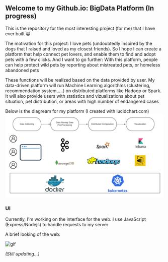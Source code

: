 ## Welcome to my Github.io: BigData Platform (In progress)
This is the repository for the most interesting project (for me) that I have ever built :grin:

The motivation for this project: I love pets (undoubtedly inspired by the dogs that I raised and loved as my closest friends). So I hope I can create a platform that help connect pet lovers, and enable them to find and adopt pets with a few clicks. And I want to go further: With this platform, people can help protect wild pets by reporting about mistreated pets, or homeless abandoned pets 

These functions will be realized based on the data provided by user. My data-driven platform will run Machine Learning algorithms (clustering, recommendation system,....) on distributed platforms like Hadoop or Spark. It will also provide users with statistics and vizualizations about pet situation, pet distribution, or areas with high number of endangered cases

Below is the diagream for my platform (I created with lucidchart.com)
![diagram](./diagram/platform-diagram.png)



### UI
Currently, I'm working on the interface for the web. I use JavaScript (Express/Nodejs) to handle requests to my server

A brief looking of the web:

![gif](web-interface/bigdata-platform-interface/public/images/Animation.gif)

*(Still updating...)*
